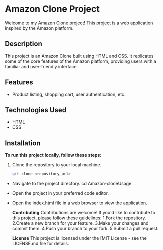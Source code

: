 # Amazon Clone Project

Welcome to my Amazon Clone project! This project is a web application inspired by the Amazon platform.

## Description

This project is an Amazon Clone built using HTML and CSS. It replicates some of the core features of the Amazon platform, providing users with a familiar and user-friendly interface.

## Features

-  Product listing, shopping cart, user authentication, etc.

## Technologies Used

- HTML
- CSS

## Installation

**To run this project locally, follow these steps:**

1. Clone the repository to your local machine.
   ```bash
   git clone <repository_url>
- Navigate to the project directory.
   cd Amazon-cloneUsage
- Open the project in your preferred code editor.
- Open the index.html file in a web browser to view the application.
 
   **Contributing**
   Contributions are welcome! If you'd like to contribute to this project, please follow these guidelines:
   1.Fork the repository.
   2.Create a new branch for your feature.
   3.Make your changes and commit them.
   4.Push your branch to your fork.
   5.Submit a pull request.
   
   **License**
   This project is licensed under the [MIT License - see the LICENSE.md file for details.
